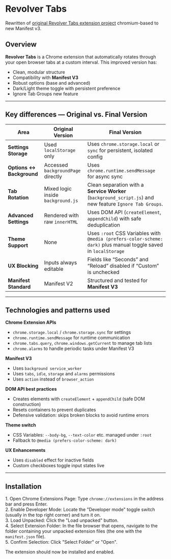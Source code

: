 # **Revolver Tabs**

Rewritten of [original Revolver Tabs extension project](https://code.google.com/archive/p/revolver-chrome-extensions/) chromium-based to new Manifest v3.

## **Overview**

**Revolver Tabs** is a Chrome extension that automatically rotates through your open browser tabs at a custom interval. This improved version has:

- Clean, modular structure
- Compatibility with **Manifest V3**
- Robust options (base and advanced)
- Dark/Light theme toggle with persistent preference
- Ignore Tab Groups new feature

---

## **Key differences — Original vs. Final Version**

| Area                     | Original Version                   | Final Version                                                                                                    |
| ------------------------ | ---------------------------------- | ---------------------------------------------------------------------------------------------------------------- |
| **Settings Storage**     | Used `localStorage` only           | Uses `chrome.storage.local` or `sync` for persistent, isolated config                                            |
| **Options ↔ Background** | Accessed `backgroundPage` directly | Uses `chrome.runtime.sendMessage` for async sync                                                                 |
| **Tab Rotation**         | Mixed logic inside `background.js` | Clean separation with a **Service Worker** (`background_script.js`) and new feature `Ignore Tab Groups`.                                              |
| **Advanced Settings**    | Rendered with raw `innerHTML`      | Uses DOM API (`createElement`, `appendChild`) with safe deduplication                                            |
| **Theme Support**        | None                               | Uses `:root` CSS Variables with `@media (prefers-color-scheme: dark)` plus manual toggle saved in `localStorage` |
| **UX Blocking**          | Inputs always editable             | Fields like “Seconds” and “Reload” disabled if “Custom” is unchecked                                             |
| **Manifest Standard**    | Manifest V2                        | Structured and tested for **Manifest V3**                                                                        |

---

## **Technologies and patterns used**

**Chrome Extension APIs**

- `chrome.storage.local` / `chrome.storage.sync` for settings
- `chrome.runtime.sendMessage` for runtime communication
- `chrome.tabs.query`, `chrome.windows.getCurrent` to manage tab lists
- `chrome.alarms` to handle periodic tasks under Manifest V3

**Manifest V3**

- Uses `background service_worker`
- Uses `tabs`, `idle`, `storage` and `alarms` permissions
- Uses `action` instead of `browser_action`

**DOM API best practices**

- Creates elements with `createElement` + `appendChild` (safe DOM construction)
- Resets containers to prevent duplicates
- Defensive validation: skips broken blocks to avoid runtime errors

**Theme switch**

- CSS Variables: `--body-bg`, `--text-color` etc. managed under `:root`
- Fallback to `@media (prefers-color-scheme: dark)`

**UX Enhancements**

- Uses `disabled` effect for inactive fields
- Custom checkboxes toggle input states live

---

## **Installation**

1\. Open Chrome Extensions Page: Type `chrome://extensions` in the address bar and press Enter.  
2\. Enable Developer Mode: Locate the "Developer mode" toggle switch (usually in the top right corner) and turn it on.  
3\. Load Unpacked: Click the "Load unpacked" button.  
4\. Select Extension Folder: In the file browser that opens, navigate to the folder containing your unpacked extension files (the one with the `manifest.json` file).  
5\. Confirm Selection: Click "Select Folder" or "Open".

The extension should now be installed and enabled.
